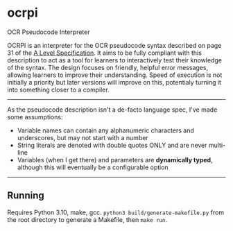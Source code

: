 # ocrpi
OCR Pseudocode Interpreter

OCRPI is an interpreter for the OCR pseudocode syntax described on page 31 of the [A Level Specification](https://www.ocr.org.uk/Images/170844-specification-accredited-a-level-gce-computer-science-h446.pdf). It aims to be fully compliant with this description to act as a tool for learners to interactively test their knowledge of the syntax. The design focuses on friendly, helpful error messages, allowing learners to improve their understanding. Speed of execution is not initially a priority but later versions will improve on this, potentialy turning it into something closer to a compiler.

---

As the pseudocode description isn't a de-facto language spec, I've made some assumptions:

- Variable names can contain any alphanumeric characters and underscores, but may not start with a number
- String literals are denoted with double quotes ONLY and are never multi-line
- Variables (when I get there) and parameters are **dynamically typed**, although this will eventually be a configurable option

---

## Running

Requires Python 3.10, make, gcc. `python3 build/generate-makefile.py` from the root directory to generate a Makefile, then `make run`.